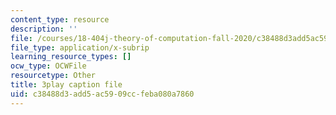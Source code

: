 ```yaml
---
content_type: resource
description: ''
file: /courses/18-404j-theory-of-computation-fall-2020/c38488d3add5ac5909ccfeba080a7860_asjAc90L8rE.srt
file_type: application/x-subrip
learning_resource_types: []
ocw_type: OCWFile
resourcetype: Other
title: 3play caption file
uid: c38488d3-add5-ac59-09cc-feba080a7860
---
```

